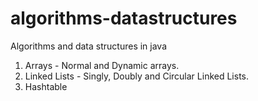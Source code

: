 # algorithms-datastructures
Algorithms and data structures in java

1. Arrays - Normal and Dynamic arrays.
2. Linked Lists - Singly, Doubly and Circular Linked Lists.
3. Hashtable
